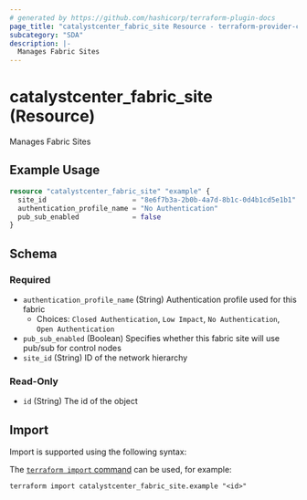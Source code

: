 ```yaml
---
# generated by https://github.com/hashicorp/terraform-plugin-docs
page_title: "catalystcenter_fabric_site Resource - terraform-provider-catalystcenter"
subcategory: "SDA"
description: |-
  Manages Fabric Sites
---
```


# catalystcenter_fabric_site (Resource)

Manages Fabric Sites

## Example Usage

```terraform
resource "catalystcenter_fabric_site" "example" {
  site_id                     = "8e6f7b3a-2b0b-4a7d-8b1c-0d4b1cd5e1b1"
  authentication_profile_name = "No Authentication"
  pub_sub_enabled             = false
}
```

<!-- schema generated by tfplugindocs -->
## Schema

### Required

- `authentication_profile_name` (String) Authentication profile used for this fabric
  - Choices: `Closed Authentication`, `Low Impact`, `No Authentication`, `Open Authentication`
- `pub_sub_enabled` (Boolean) Specifies whether this fabric site will use pub/sub for control nodes
- `site_id` (String) ID of the network hierarchy

### Read-Only

- `id` (String) The id of the object

## Import

Import is supported using the following syntax:

The [`terraform import` command](https://developer.hashicorp.com/terraform/cli/commands/import) can be used, for example:

```shell
terraform import catalystcenter_fabric_site.example "<id>"
```
